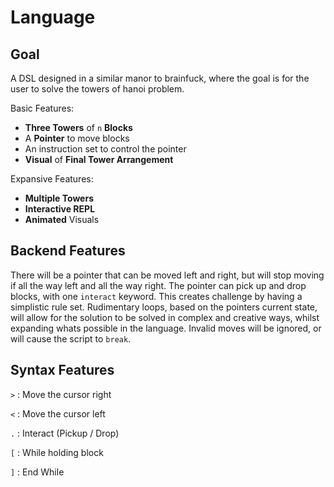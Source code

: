 # Language

## Goal

A DSL designed in a similar manor to brainfuck, where the goal is for the user to solve the towers of hanoi problem.

Basic Features:
- **Three Towers** of `n` **Blocks**
- A **Pointer** to move blocks
- An instruction set to control the pointer
- **Visual** of **Final Tower Arrangement**

Expansive Features:
- **Multiple Towers**
- **Interactive REPL**
- **Animated** Visuals

## Backend Features

There will be a pointer that can be moved left and right, but will stop moving if all the way left and all the way right.
The pointer can pick up and drop blocks, with one `interact` keyword. This creates challenge by having a simplistic rule set.
Rudimentary loops, based on the pointers current state, will allow for the solution to be solved in complex and creative ways, whilst expanding whats possible in the language.
Invalid moves will be ignored, or will cause the script to `break`.

## Syntax Features

`>` : Move the cursor right

`<` : Move the cursor left

`.` : Interact (Pickup / Drop)

`[` : While holding block

`]` : End While
